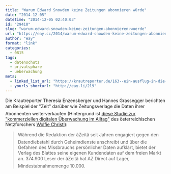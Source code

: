 ```yaml
---
title: "Warum Edward Snowden keine Zeitungen abonnieren würde"
date: "2014-12-05"
datetime: "2014-12-05 02:40:03"
id: "29410"
slug: "warum-edward-snowden-keine-zeitungen-abonnieren-wuerde"
url: "https://eay.cc/2014/warum-edward-snowden-keine-zeitungen-abonnieren-wuerde/"
author: "eay"
format: "link"
categories:
  - 0815
tags:
  - datenschutz
  - privatsphare
  - ueberwachung
meta:
  - linked_list_url: "https://krautreporter.de/163--ein-ausflug-in-die-datenminen"
  - yourls_shorturl: "http://eay.li/2l9"
---
```


Die Krautreporter Theresia Enzensberger und Hannes Grassegger berichten am Beispiel der "Zeit" darüber wie Zeitungsverlage die Daten ihrer Abonnenten weiterverkaufen (Hintergrund ist [diese Studie zur "kommerziellen digitalen Überwachung im Alltag"](http://crackedlabs.org/studie-kommerzielle-ueberwachung/) des österreichischen Netzforschers [Wolfie Christl](http://wolfie.crackedlabs.org/)):

> Während die Redaktion der âZeitâ seit Jahren engagiert gegen den Datendiebstahl durch Geheimdienste anschreibt und über die Gefahren des Missbrauchs persönlicher Daten aufklärt, bietet der Verlag des Blattes seine eigenen Kundendaten auf dem freien Markt an. 374.900 Leser der âZeitâ hat AZ Direct auf Lager, Mindestabnahmemenge 10.000.
